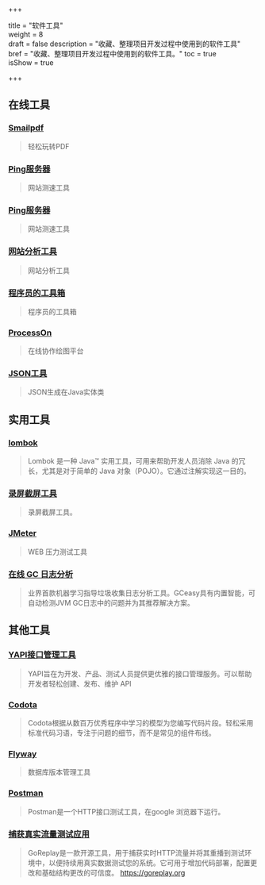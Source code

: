 +++

title = "软件工具"  
weight = 8  
draft = false 
description = "收藏、整理项目开发过程中使用到的软件工具"  
bref = "收藏、整理项目开发过程中使用到的软件工具。"
toc = true  
isShow = true

+++
## 在线工具

### <font color=#009688>[Smailpdf](https://smallpdf.com/cn) </font>
> 轻松玩转PDF

### <font color=#009688>[Ping服务器](http://tool.chinaz.com/sitespeed/) </font>
> 网站测速工具

### <font color=#009688>[Ping服务器](http://tool.chinaz.com/sitespeed/) </font>
> 网站测速工具

### <font color=#009688>[网站分析工具](https://www.openadmintools.com)</font>
> 网站分析工具

### <font color=#009688>[程序员的工具箱](https://tool.lu/)</font>
> 程序员的工具箱

### <font color=#009688>[ProcessOn](https://www.processon.com/)</font>
> 在线协作绘图平台

### <font color=#009688>[JSON工具](http://www.jsons.cn/json2java/)</font>
> JSON生成在Java实体类


## 实用工具

### <font color=#009688>[lombok](https://github.com/rzwitserloot/lombok)</font>
> Lombok 是一种 Java™ 实用工具，可用来帮助开发人员消除 Java 的冗长，尤其是对于简单的 Java 对象（POJO）。它通过注解实现这一目的。

### <font color=#009688>[录屏截屏工具](https://www.screenpresso.com/download/)</font>
> 录屏截屏工具。

### <font color=#009688>[JMeter](http://jmeter.apache.org/download_jmeter.cgi)</font>
> WEB 压力测试工具

### <font color=#009688>[在线 GC 日志分析](http://gceasy.io/)</font>
> 业界首款机器学习指导垃圾收集日志分析工具。GCeasy具有内置智能，可自动检测JVM GC日志中的问题并为其推荐解决方案。


 
## 其他工具

### <font color=#009688>[YAPI接口管理工具](https://yapi.ymfe.org/documents/index.html) </font>
> YAPI旨在为开发、产品、测试人员提供更优雅的接口管理服务。可以帮助开发者轻松创建、发布、维护 API
 
### <font color=#009688>[Codota](https://www.codota.com/) </font>
> Codota根据从数百万优秀程序中学习的模型为您编写代码片段。轻松采用标准代码习语，专注于问题的细节，而不是常见的组件布线。

### <font color=#009688>[Flyway](https://flywaydb.org) </font>
> 数据库版本管理工具

### <font color=#009688>[Postman](#)</font>
> Postman是一个HTTP接口测试工具，在google 浏览器下运行。

### <font color=#009688>[捕获真实流量测试应用](https://github.com/buger/goreplay)</font>
> GoReplay是一款开源工具，用于捕获实时HTTP流量并将其重播到测试环境中，以便持续用真实数据测试您的系统。它可用于增加代码部署，配置更改和基础结构更改的可信度。 
https://goreplay.org




